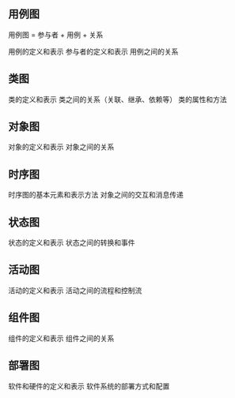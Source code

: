 
## 用例图

用例图 = 参与者 + 用例 + 关系

用例的定义和表示
参与者的定义和表示
用例之间的关系

## 类图

类的定义和表示
类之间的关系（关联、继承、依赖等）
类的属性和方法

## 对象图

对象的定义和表示
对象之间的关系

## 时序图

时序图的基本元素和表示方法
对象之间的交互和消息传递

## 状态图

状态的定义和表示
状态之间的转换和事件

## 活动图

活动的定义和表示
活动之间的流程和控制流

## 组件图

组件的定义和表示
组件之间的关系

## 部署图

软件和硬件的定义和表示
软件系统的部署方式和配置
